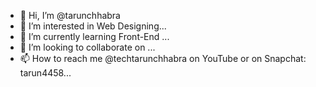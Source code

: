 - 👋 Hi, I’m @tarunchhabra
- 👀 I’m interested in Web Designing...
- 🌱 I’m currently learning Front-End ...
- 💞️ I’m looking to collaborate on ...
- 📫 How to reach me @techtarunchhabra on YouTube or on Snapchat: tarun4458...

<!---
kalitarun/kalitarun is a ✨ special ✨ repository because its `README.md` (this file) appears on your GitHub profile.
You can click the Preview link to take a look at your changes.
--->
